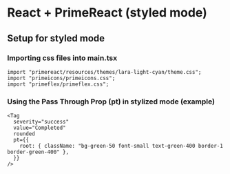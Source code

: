 # React + PrimeReact (styled mode)

## Setup for styled mode

### Importing css files into main.tsx

```
import "primereact/resources/themes/lara-light-cyan/theme.css";
import "primeicons/primeicons.css";
import "primeflex/primeflex.css";
```

### Using the Pass Through Prop (pt) in stylized mode (example)

```
<Tag
  severity="success"
  value="Completed"
  rounded
  pt={{
    root: { className: "bg-green-50 font-small text-green-400 border-1 border-green-400" },
  }}
/>
```
